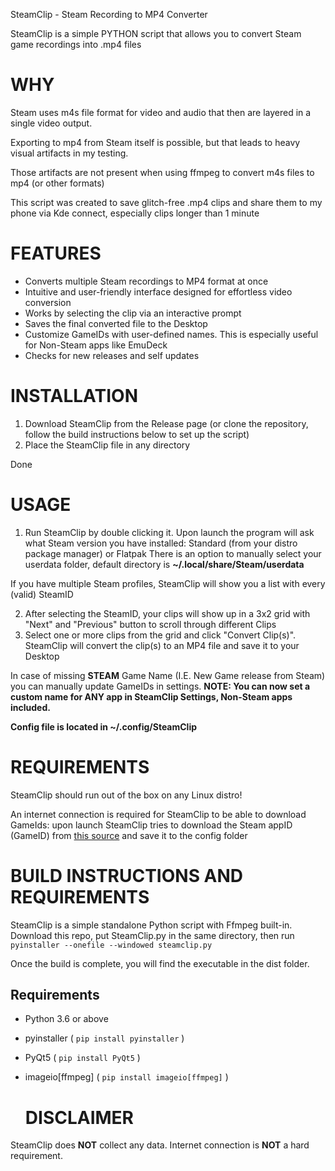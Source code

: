 SteamClip - Steam Recording to MP4 Converter

SteamClip is a simple PYTHON script that allows you to convert Steam game recordings into .mp4 files

# **WHY**

Steam uses m4s file format for video and audio that then are layered in a single video output.

Exporting to mp4 from Steam itself is possible, but that leads to heavy visual artifacts in my testing.

Those artifacts are not present when using ffmpeg to convert m4s files to mp4 (or other formats)

This script was created to save glitch-free .mp4 clips and share them to my phone via Kde connect, especially clips longer than 1 minute


# **FEATURES**

* Converts multiple Steam recordings to MP4 format at once
* Intuitive and user-friendly interface designed for effortless video conversion
* Works by selecting the clip via an interactive prompt
* Saves the final converted file to the Desktop
* Customize GameIDs with user-defined names. This is especially useful for Non-Steam apps like EmuDeck
* Checks for new releases and self updates

# **INSTALLATION**

1. Download SteamClip from the Release page (or clone the repository, follow the build instructions below to set up the script)
2. Place the SteamClip file in any directory

Done

# **USAGE**

1. Run SteamClip by double clicking it. Upon launch the program will ask what Steam version you have installed: Standard (from your distro package manager) or Flatpak
There is an option to manually select your userdata folder, default directory is **~/.local/share/Steam/userdata**

If you have multiple Steam profiles, SteamClip will show you a list with every (valid) SteamID
   
2. After selecting the SteamID, your clips will show up in a 3x2 grid with "Next" and "Previous" button to scroll through different Clips
3. Select one or more clips from the grid and click "Convert Clip(s)". SteamClip will convert the clip(s) to an MP4 file and save it to your Desktop

In case of missing **STEAM** Game Name (I.E. New Game release from Steam) you can manually update GameIDs in settings. 
**NOTE: You can now set a custom name for ANY app in SteamClip Settings, Non-Steam apps included.**

 **Config file is located in ~/.config/SteamClip**

# **REQUIREMENTS**

SteamClip should run out of the box on any Linux distro!

An internet connection is required for SteamClip to be able to download GameIds: upon launch SteamClip tries to download the Steam appID (GameID) from [this source](https://store.steampowered.com/api/appdetails) and save it to the config folder

# **BUILD INSTRUCTIONS AND REQUIREMENTS**
SteamClip is a simple standalone Python script with Ffmpeg built-in.
Download this repo, put SteamClip.py in the same directory, then run
`pyinstaller --onefile --windowed steamclip.py `

Once the build is complete, you will find the executable in the dist folder.

## Requirements
* Python 3.6 or above
* pyinstaller ( `pip install pyinstaller` )
* PyQt5  ( `pip install PyQt5` )
* imageio[ffmpeg] ( `pip install imageio[ffmpeg]` )

  # DISCLAIMER
SteamClip does **NOT** collect any data. Internet connection is **NOT** a hard requirement.
